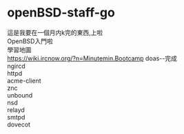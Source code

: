 # openBSD-staff-go
這是我要在一個月内k完的東西,上啦  
OpenBSD入門啦  
學習地圖  
https://wiki.ircnow.org/?n=Minutemin.Bootcamp 
doas--完成   
ngircd    
httpd  
acme-client  
znc  
unbound  
nsd  
relayd  
smtpd  
dovecot
